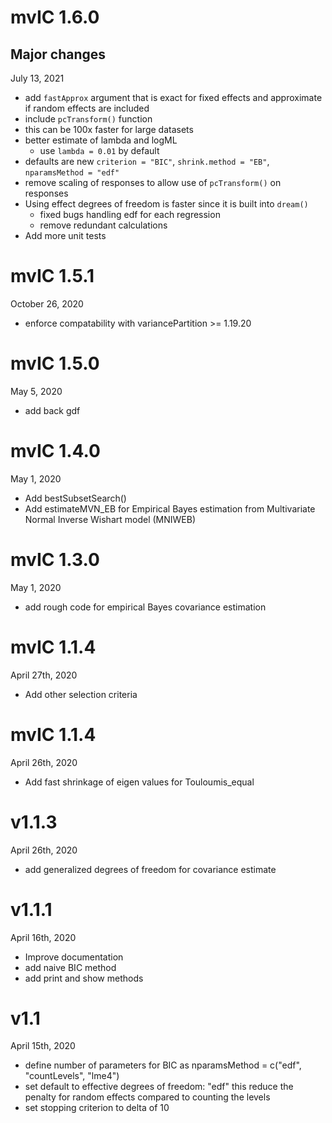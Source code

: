 # mvIC 1.6.0  
## Major changes
July 13, 2021
- add `fastApprox` argument that is exact for fixed effects and approximate if random effects are included
 - include `pcTransform()` function
 - this can be 100x faster for large datasets
- better estimate of lambda and logML 
	- use `lambda = 0.01` by default
- defaults are new `criterion = "BIC"`, `shrink.method = "EB"`, `nparamsMethod = "edf"`
- remove scaling of responses to allow use of `pcTransform()` on responses
- Using effect degrees of freedom is faster since it is built into `dream()`
	- fixed bugs handling edf for each regression
	- remove redundant calculations
-  Add more unit tests

# mvIC 1.5.1  
October 26, 2020
- enforce compatability with variancePartition >= 1.19.20

# mvIC 1.5.0
  May 5, 2020
- add back gdf

# mvIC 1.4.0
  May 1, 2020
- Add bestSubsetSearch()
- Add estimateMVN_EB for Empirical Bayes estimation from Multivariate Normal Inverse Wishart model (MNIWEB)


# mvIC 1.3.0
  May 1, 2020
- add rough code for empirical Bayes covariance estimation 


# mvIC 1.1.4
  April 27th, 2020
- Add other selection criteria


# mvIC 1.1.4
  April 26th, 2020
- Add fast shrinkage of eigen values for Touloumis_equal


# v1.1.3
  April 26th, 2020
- add generalized degrees of freedom for covariance estimate

# v1.1.1
  April 16th, 2020
- Improve documentation
- add naive BIC method
- add print and show methods


# v1.1   
April 15th, 2020
- define number of parameters for BIC as nparamsMethod = c("edf", "countLevels", "lme4")
- set default to effective degrees of freedom: "edf" this reduce the penalty for random effects compared to counting the levels
- set stopping criterion to delta of 10